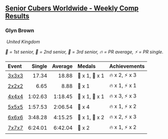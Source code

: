 <style>table {white-space: nowrap;}</style>
<link rel="stylesheet" type="text/css" href="/scw-comp/css/flags.css" />

## [Senior Cubers Worldwide - Weekly Comp Results](/scw-comp/results/)
### Glyn Brown

<i class="flag flag-GB" />&nbsp;United Kingdom

<span style="white-space: nowrap;">🥇 = 1st senior</span>, <span style="white-space: nowrap;">🥈 = 2nd senior</span>, <span style="white-space: nowrap;">🥉 = 3rd senior</span>, <span style="white-space: nowrap;">🔥 = PR average</span>, <span style="white-space: nowrap;">⚡ = PR single</span>.

| Event | Single | Average | Medals | Achievements|
| :-- | --: | --: | :-- | :-- |
| [3x3x3](333.md) | 17.34 | 18.88 | 🥈 x 1, 🥉 x 1 | 🔥 x 2, ⚡ x 3 |
| [2x2x2](222.md) | 6.65 | 8.88 | 🥈 x 1 | 🔥 x 1, ⚡ x 1 |
| [4x4x4](444.md) | 1:02.63 | 1:18.45 | 🥈 x 1, 🥉 x 1 | 🔥 x 3, ⚡ x 3 |
| [5x5x5](555.md) | 1:57.53 | 2:06.54 | 🥈 x 4 | 🔥 x 1, ⚡ x 2 |
| [6x6x6](666.md) | 3:48.28 | 4:15.25 | 🥇 x 1, 🥈 x 2 | 🔥 x 2, ⚡ x 3 |
| [7x7x7](777.md) | 6:24.01 | 6:42.04 | 🥇 x 2 | 🔥 x 1, ⚡ x 2 |

<!-- Global site tag (gtag.js) - Google Analytics -->
<script async src="https://www.googletagmanager.com/gtag/js?id=UA-86348435-3"></script>
<script>window.dataLayer = window.dataLayer || []; function gtag() {dataLayer.push(arguments);} gtag('js', new Date()); gtag('config', 'UA-86348435-3');</script>
